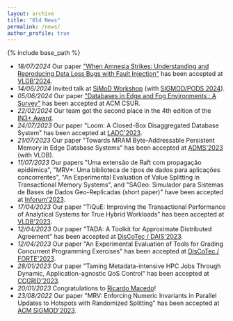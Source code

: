 ```yaml
---
layout: archive
title: "Old News"
permalink: /news/
author_profile: true
---
```


{% include base_path %}

- *18/07/2024* Our paper ["When Amnesia Strikes: Understanding and Reproducing Data Loss Bugs with Fault Injection"](https://www.vldb.org/pvldb/vol17/p3017-ramos.pdf) has been accepted at [VLDB'2024](https://vldb.org/2024/?program-schedule).
- *14/06/2024* Invited talk at [SiMoD Workshop](https://sfu-dis.github.io/simod/keynote_and_invited.html) (with [SIGMOD/PODS 2024](https://2024.sigmod.org/)).
- *05/06/2024* Our paper ["Databases in Edge and Fog Environments : A Survey"](https://dl.acm.org/doi/10.1145/3666001) has been accepted at ACM CSUR.
- *22/02/2024* Our team got the second place in the 4th edition of the [IN3+ Award](https://premioin3mais.pt/vencedor-da-4a-edicao-do-premio-in3/).
- *24/07/2023* Our paper "Loom: A Closed-Box Disaggregated Database System" has been accepted at [LADC'2023](https://ladc.sbc.org.br/2023/).
- *21/07/2023* Our paper "Towards MRAM Byte-Addressable Persistent Memory in Edge Database Systems" has been accepted at [ADMS'2023](https://www.adms-conf.org/) (with VLDB).
- *11/07/2023* Our papers "Uma extensão de Raft com propagação epidémica", "MRV*: Uma biblioteca de tipos de dados para aplicações concorrentes", "An Experimental Evaluation of Value Splitting in Transactional Memory Systems", and "SAGeo: Simulador para Sistemas de Bases de Dados Geo-Replicadas (short paper)" have been accepted at [Inforum'2023](https://www.inforum2023.org/program#cplda). 
- *17/04/2023*  Our paper "TiQuE: Improving the Transactional Performance of Analytical Systems for True Hybrid Workloads" has been accepted at [VLDB'2023](https://vldb.org/2023/).
- *12/04/2023*  Our paper "TADA: A Toolkit for Approximate Distributed Agreement" has been accepted at [DisCoTec / DAIS'2023](http://www.discotec.org/2023/dais.html).
- *12/04/2023*  Our paper "An Experimental Evaluation of Tools for Grading Concurrent Programming Exercises" has been accepted at [DisCoTec / FORTE'2023](http://www.discotec.org/2023/forte.html).
- *28/01/2023*  Our paper "Taming Metadata-intensive HPC Jobs Through Dynamic, Application-agnostic QoS Control" has been accepted at [CCGRID'2023](https://ccgrid2023.iisc.ac.in/).
- *20/01/2023*  Congratulations to [Ricardo Macedo](https://rgmacedo.github.io/)!
- *23/08/2022*  Our paper "MRV: Enforcing Numeric Invariants in Parallel Updates to Hotspots with Randomized Splitting" has been accepted at [ACM SIGMOD'2023](https://2023.sigmod.org/sigmod_research_list.shtml).
